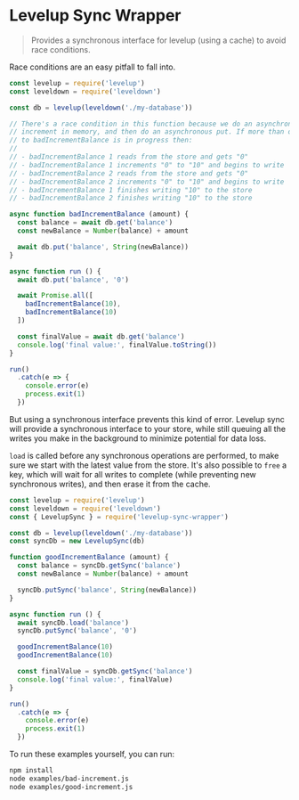 # Levelup Sync Wrapper
> Provides a synchronous interface for levelup (using a cache) to avoid race conditions.

Race conditions are an easy pitfall to fall into.

```js
const levelup = require('levelup')
const leveldown = require('leveldown')

const db = levelup(leveldown('./my-database'))

// There's a race condition in this function because we do an asynchronous get,
// increment in memory, and then do an asynchronous put. If more than one call
// to badIncrementBalance is in progress then:
//
// - badIncrementBalance 1 reads from the store and gets "0"
// - badIncrementBalance 1 increments "0" to "10" and begins to write
// - badIncrementBalance 2 reads from the store and gets "0"
// - badIncrementBalance 2 increments "0" to "10" and begins to write
// - badIncrementBalance 1 finishes writing "10" to the store
// - badIncrementBalance 2 finishes writing "10" to the store

async function badIncrementBalance (amount) {
  const balance = await db.get('balance')
  const newBalance = Number(balance) + amount

  await db.put('balance', String(newBalance))
}

async function run () {
  await db.put('balance', '0')

  await Promise.all([
    badIncrementBalance(10),
    badIncrementBalance(10)
  ])

  const finalValue = await db.get('balance')
  console.log('final value:', finalValue.toString())
}

run()
  .catch(e => {
    console.error(e)
    process.exit(1)
  })
```

But using a synchronous interface prevents this kind of error. Levelup sync
will provide a synchronous interface to your store, while still queuing all the
writes you make in the background to minimize potential for data loss.

`load` is called before any synchronous operations are performed, to make sure
we start with the latest value from the store. It's also possible to `free` a
key, which will wait for all writes to complete (while preventing new
synchronous writes), and then erase it from the cache.

```js
const levelup = require('levelup')
const leveldown = require('leveldown')
const { LevelupSync } = require('levelup-sync-wrapper')

const db = levelup(leveldown('./my-database'))
const syncDb = new LevelupSync(db)

function goodIncrementBalance (amount) {
  const balance = syncDb.getSync('balance')
  const newBalance = Number(balance) + amount

  syncDb.putSync('balance', String(newBalance))
}

async function run () {
  await syncDb.load('balance')
  syncDb.putSync('balance', '0')

  goodIncrementBalance(10)
  goodIncrementBalance(10)

  const finalValue = syncDb.getSync('balance')
  console.log('final value:', finalValue)
}

run()
  .catch(e => {
    console.error(e)
    process.exit(1)
  })
```

To run these examples yourself, you can run:

```sh
npm install
node examples/bad-increment.js
node examples/good-increment.js
```
